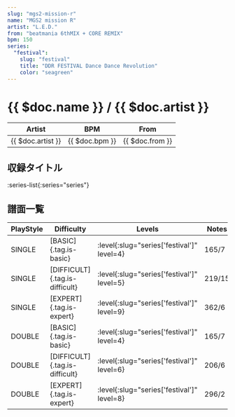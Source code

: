 ```yaml
---
slug: "mgs2-mission-r"
name: "MGS2 mission R"
artist: "L.E.D."
from: "beatmania 6thMIX + CORE REMIX"
bpm: 150
series:
  "festival":
    slug: "festival"
    title: "DDR FESTIVAL Dance Dance Revolution"
    color: "seagreen"
---
```


# {{ $doc.name }} / {{ $doc.artist }}

|Artist|BPM|From|
|------|---|----|
|{{ $doc.artist }}|{{ $doc.bpm }}|{{ $doc.from }}|

## 収録タイトル

:series-list{:series="series"}

## 譜面一覧

|PlayStyle|Difficulty|Levels|Notes|Movie|
|---------|----------|------|-----|-----|
|SINGLE|[BASIC]{.tag.is-basic}|:level{:slug="series['festival']" level=4}|165/7||
|SINGLE|[DIFFICULT]{.tag.is-difficult}|:level{:slug="series['festival']" level=5}|219/15||
|SINGLE|[EXPERT]{.tag.is-expert}|:level{:slug="series['festival']" level=9}|362/6||
|DOUBLE|[BASIC]{.tag.is-basic}|:level{:slug="series['festival']" level=4}|165/7||
|DOUBLE|[DIFFICULT]{.tag.is-difficult}|:level{:slug="series['festival']" level=6}|206/6||
|DOUBLE|[EXPERT]{.tag.is-expert}|:level{:slug="series['festival']" level=8}|296/2||
